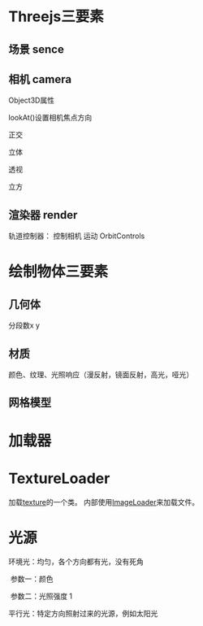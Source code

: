 # Threejs三要素

## 场景 sence

## 相机 camera

Object3D属性

lookAt()设置相机焦点方向

正交

立体

透视

立方

## 渲染器 render



轨道控制器： 控制相机 运动  OrbitControls





# 绘制物体三要素



## 几何体

分段数x y



## 材质

颜色、纹理、光照响应（漫反射，镜面反射，高光，哑光）

## 网格模型

# 加载器

# TextureLoader

加载[texture](https://threejs.org/docs/index.html#api/zh/textures/Texture)的一个类。 内部使用[ImageLoader](https://threejs.org/docs/index.html#api/zh/loaders/ImageLoader)来加载文件。



# 光源

环境光：均匀，各个方向都有光，没有死角

​	参数一：颜色

​	参数二：光照强度 1

平行光：特定方向照射过来的光源，例如太阳光
